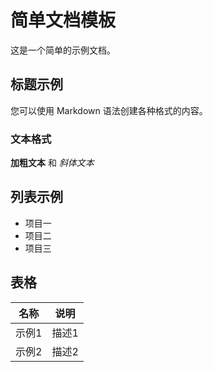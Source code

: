 # 简单文档模板

这是一个简单的示例文档。

## 标题示例

您可以使用 Markdown 语法创建各种格式的内容。

### 文本格式

**加粗文本** 和 *斜体文本*

## 列表示例

- 项目一
- 项目二
- 项目三

## 表格

| 名称 | 说明 |
|------|------|
| 示例1 | 描述1 |
| 示例2 | 描述2 | 